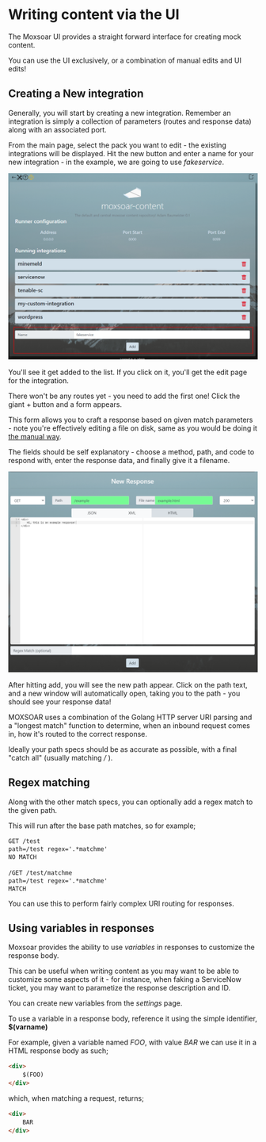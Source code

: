 # Writing content via the UI

The Moxsoar UI provides a straight forward interface for creating mock content.

You can use the UI exclusively, or a combination of manual edits and UI edits!

## Creating a New integration

Generally, you will start by creating a new integration. Remember an integration is simply a collection of parameters 
(routes and response data) along with an associated port.

From the main page, select the pack you want to edit - the existing integrations will be displayed. Hit the new button
and enter a name for your new integration - in the example, we are going to use *fakeservice*.

<img src="img/add_integration.png" width="600"> 

You'll see it get added to the list. If you click on it, you'll get the edit page for the integration.

There won't be any routes yet - you need to add the first one! Click the giant + button and a form appears.

This form allows you to craft a response based on given match parameters - note you're effectively editing a file on disk, same as you would be doing 
it [the manual way](authoring.md). 

The fields should be self explanatory - choose a method, path, and code to respond with, enter the response data, and 
finally give it a filename. 

<img src="img/add_path.png" width="600"> 

After hitting add, you will see the new path appear. Click on the path text, and a new window will automatically open,
taking you to the path - you should see your response data! 


MOXSOAR uses a combination of the Golang HTTP server URI parsing and a "longest match" function to determine, when an
inbound request comes in, how it's routed to the correct response.

Ideally your path specs should be as accurate as possible, with a final "catch all" (usually matching */* ). 

## Regex matching

Along with the other match specs, you can optionally add a regex match to the given path. 

This will run after the base path matches, so for example;

```
GET /test
path=/test regex='.*matchme'
NO MATCH

/GET /test/matchme
path=/test regex='.*matchme'
MATCH
``` 

You can use this to perform fairly complex URI routing for responses.

## Using variables in responses

Moxsoar provides the ability to use *variables* in responses to customize the response body.

This can be useful when writing content as you may want to be able to customize some aspects of it - for instance,
when faking a ServiceNow ticket, you may want to parametize the response description and ID. 

You can create new variables from the *settings* page. 

To use a variable in a response body, reference it using the simple identifier, **$(varname)**

For example, given a variable named *FOO*, with value *BAR* we can use it in a HTML response body as such;

```html
<div>
    $(FOO)
</div>
``` 

which, when matching a request, returns;

```html
<div>
    BAR
</div>
```
